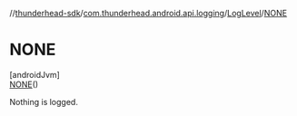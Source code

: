 //[thunderhead-sdk](../../../../index.md)/[com.thunderhead.android.api.logging](../../index.md)/[LogLevel](../index.md)/[NONE](index.md)

# NONE

[androidJvm]\
[NONE](index.md)()

Nothing is logged.
